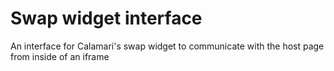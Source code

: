 # Swap widget interface

An interface for Calamari's swap widget to communicate with the host page from inside of an iframe